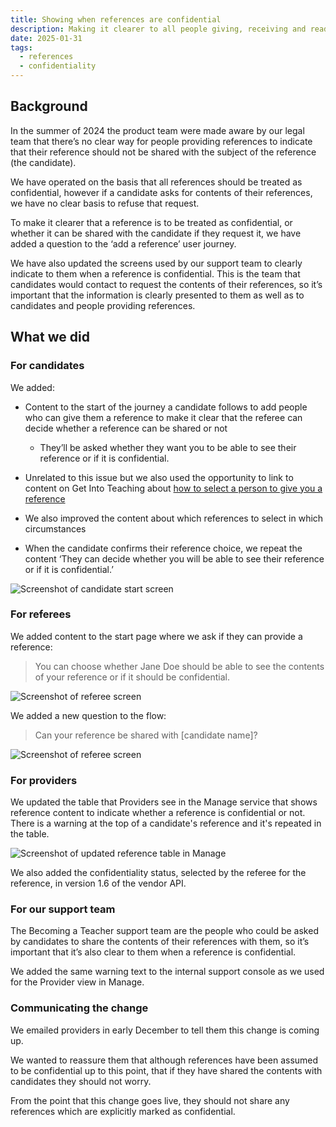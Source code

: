 ```yaml
---
title: Showing when references are confidential
description: Making it clearer to all people giving, receiving and reading references when they are confidential and when they can be shared with the candidate.
date: 2025-01-31
tags:
  - references
  - confidentiality
---
```


## Background

In the summer of 2024 the product team were made aware by our legal team that there’s no clear way for people providing references to indicate that their reference should not be shared with the subject of the reference (the candidate).

We have operated on the basis that all references should be treated as confidential, however if a candidate asks for contents of their references, we have no clear basis to refuse that request.

To make it clearer that a reference is to be treated as confidential, or whether it can be shared with the candidate if they request it, we have added a question to the ‘add a reference’ user journey.

We have also updated the screens used by our support team to clearly indicate to them when a reference is confidential. This is the team that candidates would contact to request the contents of their references, so it’s important that the information is clearly presented to them as well as to candidates and people providing references.

## What we did

### For candidates

We added:

- Content to the start of the journey a candidate follows to add people who can give them a reference to make it clear that the referee can decide whether a reference can be shared or not

  - They’ll be asked whether they want you to be able to see their reference or if it is confidential.

- Unrelated to this issue but we also used the opportunity to link to content on Get Into Teaching about [how to select a person to give you a reference](https://getintoteaching.education.gov.uk/how-to-apply-for-teacher-training/teacher-training-references)

- We also improved the content about which references to select in which circumstances

- When the candidate confirms their reference choice, we repeat the content ‘They can decide whether you will be able to see their reference or if it is confidential.’

![Screenshot of candidate start screen](/apply-for-teacher-training/2025-01-31-confidential-references/confidential-references-candidate-start-page.png)

### For referees

We added content to the start page where we ask if they can provide a reference:

> You can choose whether Jane Doe should be able to see the contents of your reference  or if it should be confidential.

![Screenshot of referee screen](/apply-for-teacher-training/2025-01-31-confidential-references/confidential-references-referee.png)

We added a new question to the flow:

> Can your reference be shared with [candidate name]?

![Screenshot of referee screen](/apply-for-teacher-training/2025-01-31-confidential-references/confidential-references-referee-yes-no.png)

### For providers

We updated the table that Providers see in the Manage service that shows reference content to indicate whether a reference is confidential or not. There is a warning at the top of a candidate's reference and it's repeated in the table.

![Screenshot of updated reference table in Manage](/apply-for-teacher-training/2025-01-31-confidential-references/confidential-references-manage.png)

We also added the confidentiality status, selected by the referee for the reference, in version 1.6 of the vendor API.

### For our support team

The Becoming a Teacher support team are the people who could be asked by candidates to share the contents of their references with them, so it’s important that it’s also clear to them when a reference is confidential.

We added the same warning text to the internal support console as we used for the Provider view in Manage.

### Communicating the change

We emailed providers in early December to tell them this change is coming up.

We wanted to reassure them that although references have been assumed to be confidential up to this point, that if they have shared the contents with candidates they should not worry.

From the point that this change goes live, they should not share any references which are explicitly marked as confidential.
